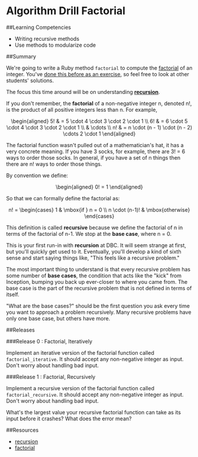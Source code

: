 # Algorithm Drill Factorial

##Learning Competencies

* Writing recursive methods
* Use methods to modularize code

##Summary

We're going to write a Ruby method `factorial` to compute the [factorial](http://en.wikipedia.org/wiki/Factorial) of an integer. You've [done this before as an exercise](https://socrates.devbootcamp.com/exercises/21), so feel free to look at other students' solutions.

The focus this time around will be on understanding **[recursion](http://en.wikipedia.org/wiki/Recursion_%28computer_science%29)**.

If you don't remember, the **factorial** of a non-negative integer <span class="latex">n</span>, denoted <span class="latex">n!</span>, is the product of all positive integers less than <span class="latex">n</span>. For example,

<p style="text-align: center;">
  <span class="latex">
    \begin{aligned}
      5! & = 5 \cdot 4 \cdot 3 \cdot 2 \cdot 1 \\
      6! & = 6 \cdot 5 \cdot 4 \cdot 3 \cdot 2 \cdot 1 \\
         & \cdots \\
      n! & = n \cdot (n - 1) \cdot (n - 2) \cdots 2 \cdot 1
    \end{aligned}
  </span>
</p>

The factorial function wasn't pulled out of a mathematician's hat, it has a very concrete meaning. If you have 3 socks, for example, there are 3! = 6 ways to order those socks. In general, if you have a set of <span class="latex">n</span> things then there are <span class="latex">n!</span> ways to order those things.

By convention we define:

<p style="text-align: center;">
  <span class="latex">
    \begin{aligned}
      0! = 1
    \end{aligned}
  </span>
</p>

So that we can formally define the factorial as:

<p style="text-align: center;">
  <span class="latex">
      n! =
      \begin{cases}
        1 & \mbox{if } n = 0 \\
        n \cdot (n-1)! & \mbox{otherwise}
      \end{cases}
  </span>
</p>

This definition is called **recursive** because we define the factorial of <span class="latex">n</span> in terms of the factorial of <span class="latex">n-1</span>. We stop at the **base case**, where <span class="latex">n = 0</span>.

This is your first run-in with **recursion** at DBC. It will seem strange at first, but you'll quickly get used to it. Eventually, you'll develop a kind of sixth sense and start saying things like, "This feels like a recursive problem."

The most important thing to understand is that every recursive problem has some number of **base cases**, the condition that acts like the "kick" from Inception, bumping you back up ever-closer to where you came from. The base case is the part of the recursive problem that is not defined in terms of itself.

"What are the base cases?" should be the first question you ask every time you want to approach a problem recursively. Many recursive problems have only one base case, but others have more.

##Releases

###Release 0 : Factorial, Iteratively

Implement an iterative version of the factorial function called `factorial_iterative`. It should accept any non-negative integer as input. Don't worry about handling bad input.

###Release 1 :  Factorial, Recursively

Implement a recursive version of the factorial function called `factorial_recursive`. It should accept any non-negative integer as input. Don't worry about handling bad input.

What's the largest value your recursive factorial function can take as its input before it crashes? What does the error mean?

<!-- ##Optimize Your Learning -->

##Resources

* [recursion](http://en.wikipedia.org/wiki/Recursion_%28computer_science%29)
* [factorial](http://en.wikipedia.org/wiki/Factorial)